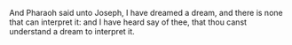 And Pharaoh said unto Joseph, I have dreamed a dream, and there is none that can interpret it: and I have heard say of thee, that thou canst understand a dream to interpret it.
